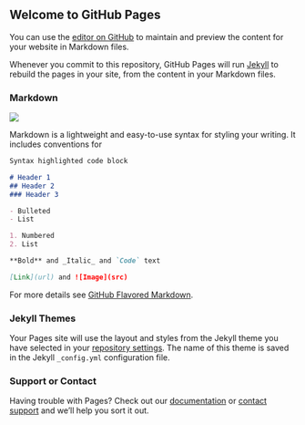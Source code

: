 ## Welcome to GitHub Pages

You can use the [editor on GitHub](https://github.com/irynashyginska/irynashyginska.github.io/edit/master/README.md) to maintain and preview the content for your website in Markdown files.

Whenever you commit to this repository, GitHub Pages will run [Jekyll](https://jekyllrb.com/) to rebuild the pages in your site, from the content in your Markdown files.

### Markdown

<a target="_blank" href="https://calendar.google.com/event?action=TEMPLATE&amp;tmeid=NnIwODBhajFzdW8xdDNwdGxzMWpwbThqcnMgaXJ5bmEuc2h5Z2luc2thMjAxMkBt&amp;tmsrc=iryna.shyginska2012%40gmail.com"><img border="0" src="https://www.google.com/calendar/images/ext/gc_button1_uk.gif"></a>

Markdown is a lightweight and easy-to-use syntax for styling your writing. It includes conventions for

```markdown
Syntax highlighted code block

# Header 1
## Header 2
### Header 3

- Bulleted
- List

1. Numbered
2. List

**Bold** and _Italic_ and `Code` text

[Link](url) and ![Image](src)
```

For more details see [GitHub Flavored Markdown](https://guides.github.com/features/mastering-markdown/).

### Jekyll Themes

Your Pages site will use the layout and styles from the Jekyll theme you have selected in your [repository settings](https://github.com/irynashyginska/irynashyginska.github.io/settings). The name of this theme is saved in the Jekyll `_config.yml` configuration file.

### Support or Contact

Having trouble with Pages? Check out our [documentation](https://help.github.com/categories/github-pages-basics/) or [contact support](https://github.com/contact) and we’ll help you sort it out.
